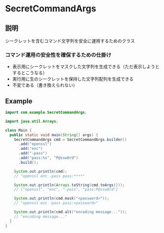# SecretCommandArgs

## 説明

シークレットを含むコマンド文字列を安全に運用するためのクラス

### コマンド運用の安全性を確保するための仕掛け

* 表示用にシークレットをマスクした文字列を生成できる（ただ表示しようとするとこうなる）
* 実行用に生のシークレットを保持した文字列配列を生成できる
* 不変である（書き換えられない）

## Example

```java
import com.example.SecretCommandArgs;

import java.util.Arrays;

class Main {
  public static void main(String[] args) {
    SecretCommandArgs cmd = SecretCommandArgs.builder()
      .add("openssl")
      .add("enc")
      .add("-pass")
      .add("pass:%s", "P@ssw0rd")
      .build();

    System.out.println(cmd);
    // "openssl enc -pass pass:****"

    System.out.println(Arrays.toString(cmd.toArgs()));
    // ["openssl", "enc", "-pass", "pass:P@ssw0rd"]

    System.out.println(cmd.mask("<password>"));
    // "openssl enc -pass pass:<password>"

    System.out.println(cmd.alt("encoding message..."));
    // "encoding message..."
  }
}
```
